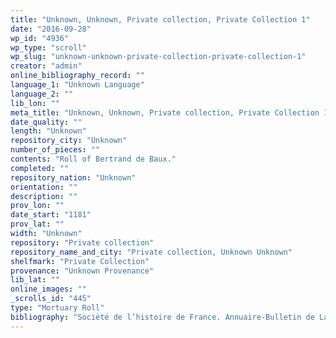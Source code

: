 ```yaml
---
title: "Unknown, Unknown, Private collection, Private Collection 1"
date: "2016-09-28"
wp_id: "4936"
wp_type: "scroll"
wp_slug: "unknown-unknown-private-collection-private-collection-1"
creator: "admin"
online_bibliography_record: ""
language_1: "Unknown Language"
language_2: ""
lib_lon: ""
meta_title: "Unknown, Unknown, Private collection, Private Collection 1"
date_quality: ""
length: "Unknown"
repository_city: "Unknown"
number_of_pieces: ""
contents: "Roll of Bertrand de Baux."
completed: ""
repository_nation: "Unknown"
orientation: ""
description: ""
prov_lon: ""
date_start: "1181"
prov_lat: ""
width: "Unknown"
repository: "Private collection"
repository_name_and_city: "Private collection, Unknown Unknown"
shelfmark: "Private Collection"
provenance: "Unknown Provenance"
lib_lat: ""
online_images: ""
_scrolls_id: "445"
type: "Mortuary Roll"
bibliography: "Société de l’histoire de France. Annuaire-Bulletin de La Société de L’histoire de France. Vol. 137. Librarie Renouard, 1866, 88."
---
```



